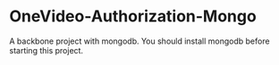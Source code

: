 # OneVideo-Authorization-Mongo
A backbone project with mongodb. You should install mongodb before starting this project.

